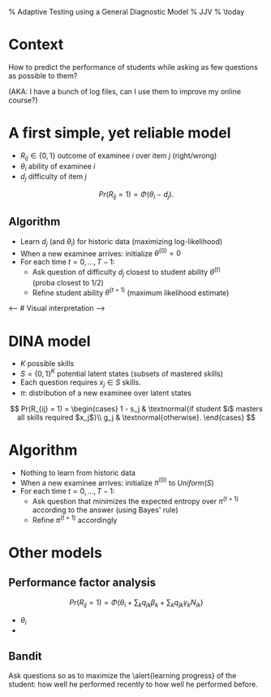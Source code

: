 % Adaptive Testing using a General Diagnostic Model
% JJV
% \today

# Context

How to predict the performance of students while asking as few questions as possible to them?

(AKA: I have a bunch of log files, can I use them to improve my online course?)

# A first simple, yet reliable model

- $R_{ij} \in \{0, 1\}$ outcome of examinee $i$ over item $j$ (right/wrong)
- $\theta_i$ ability of examinee $i$
- $d_j$ difficulty of item $j$

$$ Pr(R_{ij} = 1) = \Phi(\theta_i - d_j). $$

## Algorithm

- Learn $d_j$ (and $\theta_i$) for historic data (maximizing log-likelihood)
- When a new examinee arrives: initialize $\theta^{(0)} = 0$
- For each time $t = 0, \ldots, T - 1$:
    - Ask question of difficulty $d_j$ closest to student ability $\theta^{(t)}$  
    (proba closest to 1/2)
    - Refine student ability $\theta^{(t + 1)}$ (maximum likelihood estimate)

<-- # Visual interpretation -->

# DINA model

- $K$ possible skills
- $S = \{0, 1\}^K$ potential latent states (subsets of mastered skills)
- Each question requires $x_j \in S$ skills.
- $\pi$: distribution of a new examinee over latent states

$$ Pr(R_{ij} = 1) = \begin{cases}
1 - s_j & \textnormal{if student $i$ masters all skills required $x_j$}\\
g_j & \textnormal{otherwise}.
\end{cases} $$

# Algorithm

- Nothing to learn from historic data
- When a new examinee arrives: initialize $\pi^{(0)}$ to $Uniform(S)$
- For each time $t = 0, \ldots, T - 1$:
    - Ask question that minimizes the expected entropy over $\pi^{(t + 1)}$ according to the answer (using Bayes' rule)
    - Refine $\pi^{(t + 1)}$ accordingly

# Other models

## Performance factor analysis

$$ Pr(R_{ij} = 1) = \Phi\left(\theta_i + \sum_k q_{jk} \beta_k + \sum_k q_{jk} \gamma_k N_{ik}\right) $$

- $\theta_i$
- 

## Bandit

Ask questions so as to maximize the \alert{learning progress} of the student: how well he performed recently to how well he performed before.
